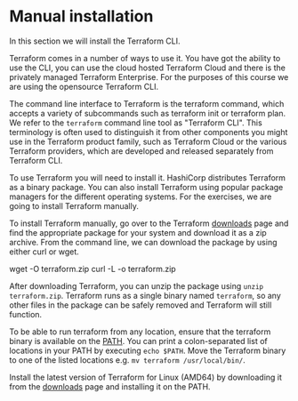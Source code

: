 # Manual installation

In this section we will install the Terraform CLI.

<instruqt-video id="BFZVfwFD9cs"></instruqt-video>

Terraform comes in a number of ways to use it. You have got the ability to use the CLI, you can use the cloud hosted Terraform Cloud and there is the privately managed Terraform Enterprise.
For the purposes of this course we are using the opensource Terraform CLI.

The command line interface to Terraform is the terraform command, which accepts a variety of subcommands such as terraform init or terraform plan.
We refer to the `terraform` command line tool as "Terraform CLI". This terminology is often used to distinguish it from other components you might use in the Terraform product family, such as Terraform Cloud or the various Terraform providers, which are developed and released separately from Terraform CLI.

To use Terraform you will need to install it. HashiCorp distributes Terraform as a binary package. You can also install Terraform using popular package managers for the different operating systems.
For the exercises, we are going to install Terraform manually.

To install Terraform manually, go over to the Terraform <a href="https://developer.hashicorp.com/terraform/downloads?product_intent=terraform" target="_blank">downloads</a> page and find the appropriate package for your system and download it as a zip archive.
From the command line, we can download the package by using either curl or wget.

<instruqt-code-group copy="true" run="true">
  <instruqt-code title="wget" language="shell">
    wget -O terraform.zip <download url>
  </instruqt-code>
  <instruqt-code title="curl" language="shell">
    curl -L -o terraform.zip <download url>    
  </instruqt-code>
</CodeGroup>

After downloading Terraform, you can unzip the package using `unzip terraform.zip`. 
Terraform runs as a single binary named `terraform`, so any other files in the package can be safely removed and Terraform will still function.

To be able to run terraform from any location, ensure that the terraform binary is available on the <a href="https://en.wikipedia.org/wiki/PATH_(variable)" target="_blank">PATH</a>. 
You can print a colon-separated list of locations in your PATH by executing `echo $PATH`.
Move the Terraform binary to one of the listed locations e.g. `mv terraform /usr/local/bin/`.

<instruqt-task id="manual_installation">
  Install the latest version of Terraform for Linux (AMD64) by downloading it from the <a href="https://developer.hashicorp.com/terraform/downloads?product_intent=terraform" target="_blank">downloads</a> page and installing it on the PATH.
</instruqt-task>